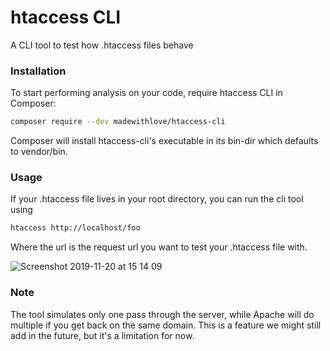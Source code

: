 # htaccess CLI

A CLI tool to test how .htaccess files behave

### Installation

To start performing analysis on your code, require htaccess CLI in Composer:

```bash
composer require --dev madewithlove/htaccess-cli
```

Composer will install htaccess-cli's executable in its bin-dir which defaults to vendor/bin.


### Usage

If your .htaccess file lives in your root directory, you can run the cli tool using

```bash
htaccess http://localhost/foo
```

Where the url is the request url you want to test your .htaccess file with.

![Screenshot 2019-11-20 at 15 14 09](https://user-images.githubusercontent.com/1398405/69246275-b65a3d80-0ba8-11ea-99b8-f06b7b01b74e.png)

### Note

The tool simulates only one pass through the server, while Apache will do multiple if you get back
on the same domain. This is a feature we might still add in the future, but it's a limitation for now.
